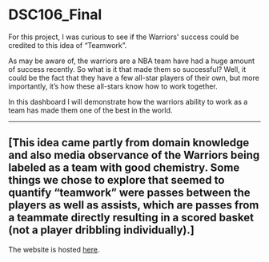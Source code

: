 # DSC106_Final

For this project, I was curious to see if the Warriors' success could be credited to this idea of “Teamwork”.

As may be aware of, the warriors are a NBA team have had a huge amount of success recently. So what is it that made them so successful? Well, it could be the fact that they have a few all-star players of their own, but more importantly, it’s how these all-stars know how to work together.

In this dashboard I will demonstrate how the warriors ability to work as a team has made them one of the best in the world.

----
[This idea came partly from domain knowledge and also media observance of the Warriors being labeled as a team with good chemistry. Some things we chose to explore that seemed to quantify “teamwork” were passes between the players as well as assists, which are passes from a teammate directly resulting in a scored basket (not a player dribbling individually).]
----

The website is hosted [here](https://stephaniemoore14.github.io/DSC106_Final/).
